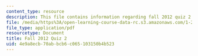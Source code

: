 ```yaml
---
content_type: resource
description: This file contains information regarding fall 2012 quiz 2.
file: /media/https%3A/open-learning-course-data-rc.s3.amazonaws.com/1-264j-database-internet-and-systems-integration-technologies-fall-2013/4e9a8ecb70abbcb6c065103150b4b523_MIT1_264JF13_F12_Q2.pdf
file_type: application/pdf
resourcetype: Document
title: Fall 2012 Quiz 2
uid: 4e9a8ecb-70ab-bcb6-c065-103150b4b523
---
```

